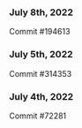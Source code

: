 ### July 8th, 2022

Commit #194613

### July 5th, 2022

Commit #314353


### July 4th, 2022

Commit #72281
